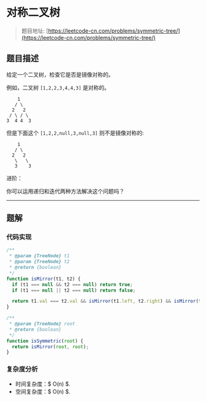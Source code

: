 # 对称二叉树

> 题目地址: [https://leetcode-cn.com/problems/symmetric-tree/](https://leetcode-cn.com/problems/symmetric-tree/)

## 题目描述

给定一个二叉树，检查它是否是镜像对称的。

例如，二叉树 `[1,2,2,3,4,4,3]` 是对称的。

```
    1
   / \
  2   2
 / \ / \
3  4 4  3
```

但是下面这个 `[1,2,2,null,3,null,3]` 则不是镜像对称的:

```
    1
   / \
  2   2
   \   \
   3    3
```

进阶：

你可以运用递归和迭代两种方法解决这个问题吗？

------

## 题解

### 代码实现

```js
/**
 * @param {TreeNode} t1
 * @param {TreeNode} t2
 * @return {boolean}
 */
function isMirror(t1, t2) {
  if (t1 === null && t2 === null) return true;
  if (t1 === null || t2 === null) return false;

  return t1.val === t2.val && isMirror(t1.left, t2.right) && isMirror(t1.right, t2.left);
}

/**
 * @param {TreeNode} root
 * @return {boolean}
 */
function isSymmetric(root) {
  return isMirror(root, root);
}
```

### 复杂度分析

* 时间复杂度：$ O(n) $.
* 空间复杂度：$ O(n) $.
